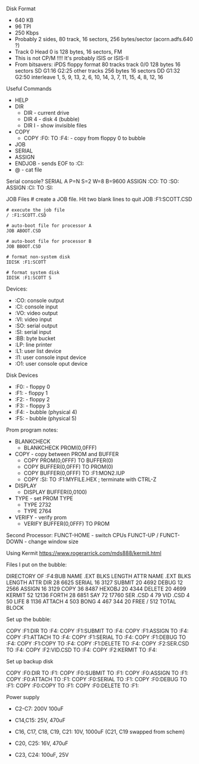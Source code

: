 Disk Format
  * 640 KB
  * 96 TPI
  * 250 Kbps
  * Probably 2 sides, 80 track, 16 sectors, 256 bytes/sector (acorn.adfs.640 ?)
  * Track 0 Head 0 is 128 bytes, 16 sectors, FM
  * This is not CP/M !!!! It's probably ISIS or ISIS-II
  * From bitsavers:
    iPDS floppy format
    80 tracks
    track 0/0 128 bytes 16 sectors SD G1:16 G2:25
    other tracks 256 bytes 16 sectors DD G1:32 G2:50
    interleave
    1, 5, 9, 13, 2, 6, 10, 14, 3, 7, 11, 15, 4, 8, 12, 16

Useful Commands
   * HELP
   * DIR
      * DIR - current drive
      * DIR 4 - disk 4 (bubble)
      * DIR I - show invisible files
   * COPY
      * COPY :F0:<fn> TO :F4:<fn>  - copy from floppy 0 to bubble
   * JOB
   * SERIAL
   * ASSIGN
   * ENDJOB - sends EOF to :CI:
   * @<filename> - cat file

Serial console?
    SERIAL A P=N S=2 W=8 B=9600
    ASSIGN :CO: TO :SO:
    ASSIGN :CI: TO :SI:

JOB Files
    # create a JOB file. Hit two blank lines to quit
    JOB :F1:SCOTT.CSD

    # execute the job file
    / :F1:SCOTT.CSD

    # auto-boot file for processor A
    JOB ABOOT.CSD

    # auto-boot file for processor B
    JOB BBOOT.CSD

    # format non-system disk
    IDISK :F1:SCOTT

    # format system disk
    IDISK :F1:SCOTT S

Devices:
   * :CO:  console output
   * :CI:  console input
   * :VO:  video output
   * :VI:  video input
   * :SO:  serial output
   * :SI:  serial input
   * :BB:  byte bucket
   * :LP:  line printer
   * :L1:  user list device
   * :I1:  user console input device
   * :O1:  user console oput device

Disk Devices
   * :F0: - floppy 0
   * :F1: - floppy 1
   * :F2: - floppy 2
   * :F3: - floppy 3
   * :F4: - bubble (physical 4)
   * :F5: - bubble (physical 5)

Prom program notes:
   * BLANKCHECK
      * BLANKCHECK PROM(0,0FFF)
   * COPY - copy between PROM and BUFFER
      * COPY PROM(0,0FFF) TO BUFFER(0)
      * COPY BUFFER(0,0FFF) TO PROM(0)
      * COPY BUFFER(0,0FFF) TO :F1:MON2.IUP
      * COPY :SI: TO :F1:MYFILE.HEX             ; terminate with CTRL-Z
   * DISPLAY
      * DISPLAY BUFFER(0,0100)
   * TYPE - set PROM TYPE
      * TYPE 2732
      * TYPE 2764
   * VERIFY - verify prom
      * VERIFY BUFFER(0,0FFF) TO PROM

Second Processor:
  FUNCT-HOME - switch CPUs
  FUNCT-UP / FUNCT-DOWN - change window size

Using Kermit
  https://www.rogerarrick.com/mds888/kermit.html

Files I put on the bubble:

DIRECTORY OF :F4:BUB
NAME  .EXT  BLKS   LENGTH   ATTR    NAME  .EXT  BLKS   LENGTH   ATTR
DIR           28     6625           SERIAL        16     3127
SUBMIT        20     4692           DEBUG         12     2566
ASSIGN        16     3129           COPY          36     8487
HEXOBJ        20     4344           DELETE        20     4699
KERMIT        52    12136           FORTH         28     6851
SAY           72    17760           SER   .CSD     4       79
VID   .CSD     4       50           LIFE           8     1136
ATTACH         4      503           BONG           4      467
                                344
20 FREE / 512 TOTAL BLOCK

Set up the bubble:

COPY :F1:DIR TO :F4:
COPY :F1:SUBMIT TO :F4:
COPY :F1:ASSIGN TO :F4:
COPY :F1:ATTACH TO :F4:
COPY :F1:SERIAL TO :F4:
COPY :F1:DEBUG TO :F4:
COPY :F1:COPY TO :F4:
COPY :F1:DELETE TO :F4:
COPY :F2:SER.CSD TO :F4:
COPY :F2:VID.CSD TO :F4:
COPY :F2:KERMIT TO :F4:

Set up backup disk

COPY :F0:DIR TO :F1:
COPY :F0:SUBMIT TO :F1:
COPY :F0:ASSIGN TO :F1:
COPY :F0:ATTACH TO :F1:
COPY :F0:SERIAL TO :F1:
COPY :F0:DEBUG TO :F1:
COPY :F0:COPY TO :F1:
COPY :F0:DELETE TO :F1:

Power supply

* C2-C7: 200V 100uF

* C14,C15: 25V, 470uF

* C16, C17, C18, C19, C21: 10V, 1000uF (C21, C19 swapped from schem)

* C20, C25: 16V, 470uF

* C23, C24: 100uF, 25V